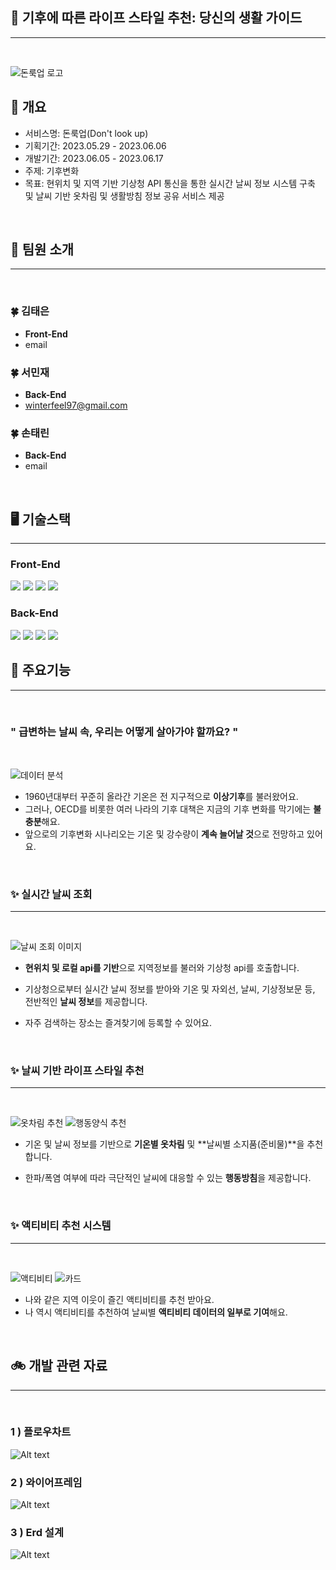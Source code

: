 ## 📢 **기후에 따른 라이프 스타일 추천: 당신의 생활 가이드**

---

<br>

![돈룩업 로고](../../do-not-look-up/donotlookup/../donotlookup-front/front/src/assets/로고-edited-2.png)

## 📌 **개요**

- 서비스명: 돈룩업(Don't look up)
- 기획기간: 2023.05.29 - 2023.06.06
- 개발기간: 2023.06.05 - 2023.06.17
- 주제: 기후변화
- 목표: 현위치 및 지역 기반 기상청 API 통신을 통한 실시간 날씨 정보 시스템 구축 및 날씨 기반 옷차림 및 생활방침 정보 공유 서비스 제공

<br>

## 🧐 **팀원 소개**

---

<br>

### 🍀 **김태은**

- **Front-End**
- email

### 🍀 **서민재**

- **Back-End**
- winterfeel97@gmail.com

### 🍀 **손태린**

- **Back-End**
- email

<br>

## 🖥 **기술스택**

---

### **Front-End**

<img src="https://img.shields.io/badge/html5-E34F26?style=for-the-badge&logo=html5&logoColor=white"> 
 <img src="https://img.shields.io/badge/javascript-F7DF1E?style=for-the-badge&logo=javascript&logoColor=black"> 
<img src="https://img.shields.io/badge/css-1572B6?style=for-the-badge&logo=css3&logoColor=white"> 
<img src="https://img.shields.io/badge/react-61DAFB?style=for-the-badge&logo=react&logoColor=black">

<br>

### **Back-End**

<img src="https://img.shields.io/badge/javascript-F7DF1E?style=for-the-badge&logo=javascript&logoColor=black">
<img src="https://img.shields.io/badge/node.js-339933?style=for-the-badge&logo=Node.js&logoColor=white">
<img src="https://img.shields.io/badge/express-000000?style=for-the-badge&logo=express&logoColor=white">
<img src="https://img.shields.io/badge/mongoDB-47A248?style=for-the-badge&logo=MongoDB&logoColor=white">

<br>

## 📢 **주요기능**

---

<br>

### **" 급변하는 날씨 속, 우리는 어떻게 살아가야 할까요? "**

<br>

![데이터 분석](../donotlookup-front/front/assets/data%EC%BA%A1%EC%B3%90.PNG)

- 1960년대부터 꾸준히 올라간 기온은 전 지구적으로 **이상기후**를 불러왔어요.
- 그러나, OECD를 비롯한 여러 나라의 기후 대책은 지금의 기후 변화를 막기에는 **불충분**해요.
- 앞으로의 기후변화 시나리오는 기온 및 강수량이 **계속 늘어날 것**으로 전망하고 있어요.

<br>

### ✨ **실시간 날씨 조회**

---

<br>

![날씨 조회 이미지](image.png)

- **현위치 및 로컬 api를 기반**으로 지역정보를 불러와 기상청 api를 호출합니다.
- 기상청으로부터 실시간 날씨 정보를 받아와 기온 및 자외선, 날씨, 기상정보문 등, 전반적인 **날씨 정보**를 제공합니다.
- 자주 검색하는 장소는 즐겨찾기에 등록할 수 있어요.

  <br>

### ✨ **날씨 기반 라이프 스타일 추천**

---

<br>

![옷차림 추천](image-1.png)
![행동양식 추천](image-2.png)

- 기온 및 날씨 정보를 기반으로 **기온별 옷차림** 및 **날씨별 소지품(준비물)**을 추천합니다.
- 한파/폭염 여부에 따라 극단적인 날씨에 대응할 수 있는 **행동방침**을 제공합니다.

  <br>

### ✨ **액티비티 추천 시스템**

---

<br>

![액티비티](image-3.png)
![카드](image-4.png)

- 나와 같은 지역 이웃이 즐긴 액티비티를 추천 받아요.
- 나 역시 액티비티를 추천하여 날씨별 **액티비티 데이터의 일부로 기여**해요.

<br>

## 🚲 **개발 관련 자료**

---

<br>

### **1 ) 플로우차트**

![Alt text](image-5.png)
<br>

### **2 ) 와이어프레임**

![Alt text](image-6.png)
<br>

### **3 ) Erd 설계**

![Alt text](image-7.png)
